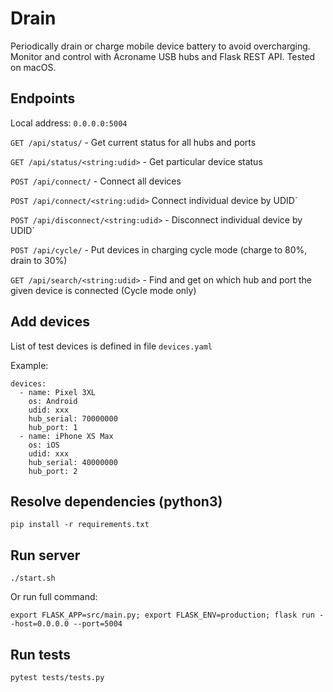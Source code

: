# Drain
Periodically drain or charge mobile device battery to avoid overcharging. 
Monitor and control with Acroname USB hubs and Flask REST API. Tested on macOS.


## Endpoints
Local address: `0.0.0.0:5004`


`GET /api/status/` - Get current status for all hubs and ports

`GET /api/status/<string:udid>` - Get particular device status

`POST /api/connect/` - Connect all devices

`POST /api/connect/<string:udid>` Connect individual device by UDID`

`POST /api/disconnect/<string:udid>` - Disconnect individual device by UDID`

`POST /api/cycle/` - Put devices in charging cycle mode (charge to 80%, drain to 30%)

`GET /api/search/<string:udid>` - Find and get on which hub and port the given device is connected (Cycle mode only)

## Add devices
List of test devices is defined in file `devices.yaml`

Example:
```
devices:
  - name: Pixel 3XL
    os: Android
    udid: xxx
    hub_serial: 70000000
    hub_port: 1
  - name: iPhone XS Max
    os: iOS
    udid: xxx
    hub_serial: 40000000
    hub_port: 2
```
## Resolve dependencies (python3)
```
pip install -r requirements.txt
```

## Run server
```
./start.sh
```

Or run full command:
```
export FLASK_APP=src/main.py; export FLASK_ENV=production; flask run --host=0.0.0.0 --port=5004
```

## Run tests
```
pytest tests/tests.py
```